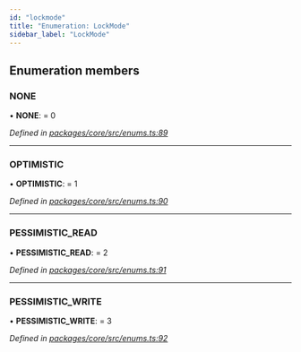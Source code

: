 ```yaml
---
id: "lockmode"
title: "Enumeration: LockMode"
sidebar_label: "LockMode"
---
```


## Enumeration members

### NONE

•  **NONE**:  = 0

*Defined in [packages/core/src/enums.ts:89](https://github.com/mikro-orm/mikro-orm/blob/4249b052e/packages/core/src/enums.ts#L89)*

___

### OPTIMISTIC

•  **OPTIMISTIC**:  = 1

*Defined in [packages/core/src/enums.ts:90](https://github.com/mikro-orm/mikro-orm/blob/4249b052e/packages/core/src/enums.ts#L90)*

___

### PESSIMISTIC\_READ

•  **PESSIMISTIC\_READ**:  = 2

*Defined in [packages/core/src/enums.ts:91](https://github.com/mikro-orm/mikro-orm/blob/4249b052e/packages/core/src/enums.ts#L91)*

___

### PESSIMISTIC\_WRITE

•  **PESSIMISTIC\_WRITE**:  = 3

*Defined in [packages/core/src/enums.ts:92](https://github.com/mikro-orm/mikro-orm/blob/4249b052e/packages/core/src/enums.ts#L92)*
